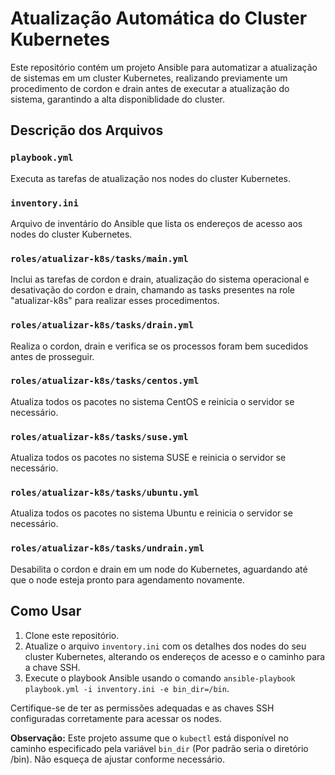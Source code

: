 # Atualização Automática do Cluster Kubernetes

Este repositório contém um projeto Ansible para automatizar a atualização de sistemas em um cluster Kubernetes, realizando previamente um procedimento de cordon e drain antes de executar a atualização do sistema, garantindo a alta disponiblidade do cluster.

## Descrição dos Arquivos

### `playbook.yml`

Executa as tarefas de atualização nos nodes do cluster Kubernetes.

### `inventory.ini`

Arquivo de inventário do Ansible que lista os endereços de acesso aos nodes do cluster Kubernetes.

### `roles/atualizar-k8s/tasks/main.yml`

Inclui as tarefas de cordon e drain, atualização do sistema operacional e desativação do cordon e drain, chamando as tasks presentes na role "atualizar-k8s" para realizar esses procedimentos.

### `roles/atualizar-k8s/tasks/drain.yml`

Realiza o cordon, drain e verifica se os processos foram bem sucedidos antes de prosseguir.

### `roles/atualizar-k8s/tasks/centos.yml`

Atualiza todos os pacotes no sistema CentOS e reinicia o servidor se necessário.

### `roles/atualizar-k8s/tasks/suse.yml`

Atualiza todos os pacotes no sistema SUSE e reinicia o servidor se necessário.

### `roles/atualizar-k8s/tasks/ubuntu.yml`

Atualiza todos os pacotes no sistema Ubuntu e reinicia o servidor se necessário.

### `roles/atualizar-k8s/tasks/undrain.yml`

Desabilita o cordon e drain em um node do Kubernetes, aguardando até que o node esteja pronto para agendamento novamente.

## Como Usar

1. Clone este repositório.
2. Atualize o arquivo `inventory.ini` com os detalhes dos nodes do seu cluster Kubernetes, alterando os endereços de acesso e o caminho para a chave SSH.
3. Execute o playbook Ansible usando o comando `ansible-playbook playbook.yml -i inventory.ini -e bin_dir=/bin`.

Certifique-se de ter as permissões adequadas e as chaves SSH configuradas corretamente para acessar os nodes.

**Observação:** Este projeto assume que o `kubectl` está disponível no caminho especificado pela variável `bin_dir` (Por padrão seria o diretório /bin). Não esqueça de ajustar conforme necessário.
